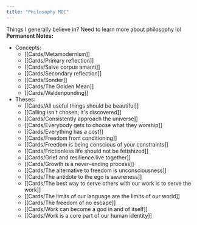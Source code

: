 ```yaml
---
title: "Philosophy MOC"
---
```

Things I generally believe in? Need to learn more about philosophy lol
**Permanent Notes:**
+ Concepts:
	+ [[Cards/Metamodernism]]
	+ [[Cards/Primary reflection]]
	+ [[Cards/Salve corpus amanti]]
	+ [[Cards/Secondary reflection]]
	+ [[Cards/Sonder]]
	+ [[Cards/The Golden Mean]]
	+ [[Cards/Waldenponding]]
+ Theses:
	+ [[Cards/All useful things should be beautiful]]
	+ [[Calling isn't chosen; it's discovered]]
	+ [[Cards/Consistently approach the universe]]
	+ [[Cards/Everybody gets to choose what they worship]]
	+ [[Cards/Everything has a cost]]
	+ [[Cards/Freedom from conditioning]]
	+ [[Cards/Freedom is being conscious of your constraints]]
	+ [[Cards/Frictionless life should not be fetishized]]
	+ [[Cards/Grief and resilience live together]]
	+ [[Cards/Growth is a never-ending process]]
	+ [[Cards/The alternative to freedom is unconsciousness]]
	+ [[Cards/The antidote to the ego is awareness]]
	+ [[Cards/The best way to serve others with our work is to serve the work]]
	+ [[Cards/The limits of our language are the limits of our world]]
	+ [[Cards/The freedom of no escape]]
	+ [[Cards/Work can become a god in and of itself]]
	+ [[Cards/Work is a core part of our human identity]]